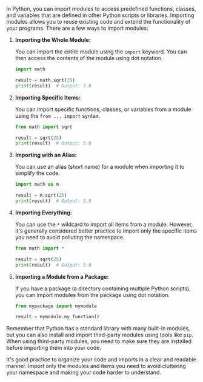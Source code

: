 In Python, you can import modules to access predefined functions, classes, and variables that are defined in other Python scripts or libraries. Importing modules allows you to reuse existing code and extend the functionality of your programs. There are a few ways to import modules:

1. **Importing the Whole Module:**

   You can import the entire module using the `import` keyword. You can then access the contents of the module using dot notation.

   ```python
   import math

   result = math.sqrt(25)
   print(result)  # Output: 5.0
   ```

2. **Importing Specific Items:**

   You can import specific functions, classes, or variables from a module using the `from ... import` syntax.

   ```python
   from math import sqrt

   result = sqrt(25)
   print(result)  # Output: 5.0
   ```

3. **Importing with an Alias:**

   You can use an alias (short name) for a module when importing it to simplify the code.

   ```python
   import math as m

   result = m.sqrt(25)
   print(result)  # Output: 5.0
   ```

4. **Importing Everything:**

   You can use the `*` wildcard to import all items from a module. However, it's generally considered better practice to import only the specific items you need to avoid polluting the namespace.

   ```python
   from math import *

   result = sqrt(25)
   print(result)  # Output: 5.0
   ```

5. **Importing a Module from a Package:**

   If you have a package (a directory containing multiple Python scripts), you can import modules from the package using dot notation.

   ```python
   from mypackage import mymodule

   result = mymodule.my_function()
   ```

Remember that Python has a standard library with many built-in modules, but you can also install and import third-party modules using tools like `pip`. When using third-party modules, you need to make sure they are installed before importing them into your code.

It's good practice to organize your code and imports in a clear and readable manner. Import only the modules and items you need to avoid cluttering your namespace and making your code harder to understand.
